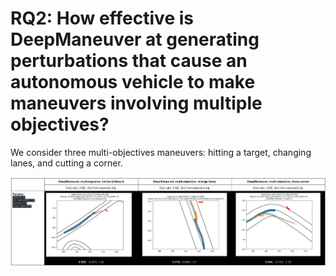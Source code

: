 # RQ2: How effective is DeepManeuver at generating perturbations that cause an autonomous vehicle to make maneuvers involving multiple objectives? 

We consider three multi-objectives maneuvers: hitting a target, changing lanes, and cutting a corner.

![MULTIOBJECTIVE](../../images/RQ2-Table1.png)

